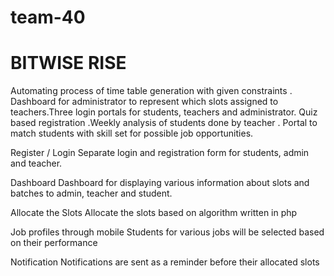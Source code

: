 # team-40
# BITWISE RISE
Automating process of time table generation with given constraints .
Dashboard for administrator to represent which slots assigned to teachers.Three login portals for students, teachers and administrator.
Quiz based registration .Weekly analysis of students done by teacher .
Portal to match students with skill set for possible job opportunities.

 Register / Login
Separate login and registration form for students, admin and teacher. 

 Dashboard
Dashboard for displaying various information about slots and batches to admin, teacher and student. 

 Allocate the Slots
Allocate the slots based on algorithm written in php 

 Job profiles through mobile
Students for various jobs will be selected based on their performance 

 Notification
Notifications are sent as a reminder before their allocated slots 
